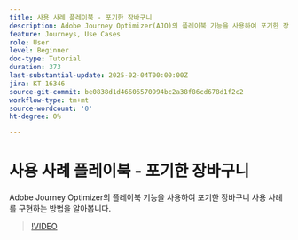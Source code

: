 ```yaml
---
title: 사용 사례 플레이북 - 포기한 장바구니
description: Adobe Journey Optimizer(AJO)의 플레이북 기능을 사용하여 포기한 장바구니 사용 사례를 구현하는 방법을 알아봅니다.
feature: Journeys, Use Cases
role: User
level: Beginner
doc-type: Tutorial
duration: 373
last-substantial-update: 2025-02-04T00:00:00Z
jira: KT-16346
source-git-commit: be0838d1d46606570994bc2a38f86cd678d1f2c2
workflow-type: tm+mt
source-wordcount: '0'
ht-degree: 0%

---
```



# 사용 사례 플레이북 - 포기한 장바구니

Adobe Journey Optimizer의 플레이북 기능을 사용하여 포기한 장바구니 사용 사례를 구현하는 방법을 알아봅니다.

>[!VIDEO](https://video.tv.adobe.com/v/3443964/?learn=on&enablevpops)

